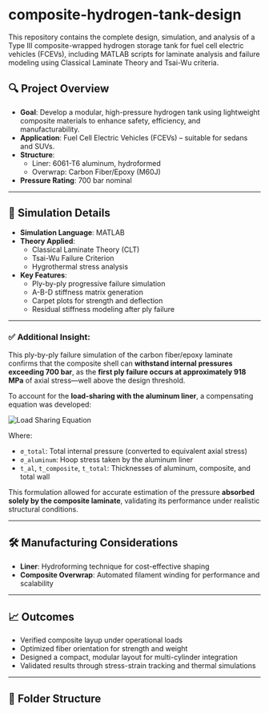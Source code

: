 # composite-hydrogen-tank-design
This repository contains the complete design, simulation, and analysis of a Type III composite-wrapped hydrogen storage tank for fuel cell electric vehicles (FCEVs), including MATLAB scripts for laminate analysis and failure modeling using Classical Laminate Theory and Tsai-Wu criteria.

## 🔍 Project Overview

- **Goal**: Develop a modular, high-pressure hydrogen tank using lightweight composite materials to enhance safety, efficiency, and manufacturability.
- **Application**: Fuel Cell Electric Vehicles (FCEVs) – suitable for sedans and SUVs.
- **Structure**: 
  - Liner: 6061-T6 aluminum, hydroformed
  - Overwrap: Carbon Fiber/Epoxy (M60J)
- **Pressure Rating**: 700 bar nominal

---

## 🧪 Simulation Details

- **Simulation Language**: MATLAB
- **Theory Applied**:
  - Classical Laminate Theory (CLT)
  - Tsai-Wu Failure Criterion
  - Hygrothermal stress analysis
- **Key Features**:
  - Ply-by-ply progressive failure simulation
  - A-B-D stiffness matrix generation
  - Carpet plots for strength and deflection
  - Residual stiffness modeling after ply failure

---
### ✅ Additional Insight:

This ply-by-ply failure simulation of the carbon fiber/epoxy laminate confirms that the composite shell can **withstand internal pressures exceeding 700 bar**, as the **first ply failure occurs at approximately 918 MPa** of axial stress—well above the design threshold.

To account for the **load-sharing with the aluminum liner**, a compensating equation was developed:

![Load Sharing Equation](https://quicklatex.com/cache3/c2/ql_b70fa99730189ddb90d2fb2e926413c2_l3.png)

Where:
- `σ_total`: Total internal pressure (converted to equivalent axial stress)
- `σ_aluminum`: Hoop stress taken by the aluminum liner
- `t_al`, `t_composite`, `t_total`: Thicknesses of aluminum, composite, and total wall

This formulation allowed for accurate estimation of the pressure **absorbed solely by the composite laminate**, validating its performance under realistic structural conditions.

---

## 🛠️ Manufacturing Considerations

- **Liner**: Hydroforming technique for cost-effective shaping
- **Composite Overwrap**: Automated filament winding for performance and scalability

---

## 📈 Outcomes

- Verified composite layup under operational loads
- Optimized fiber orientation for strength and weight
- Designed a compact, modular layout for multi-cylinder integration
- Validated results through stress-strain tracking and thermal simulations

---

## 📁 Folder Structure
